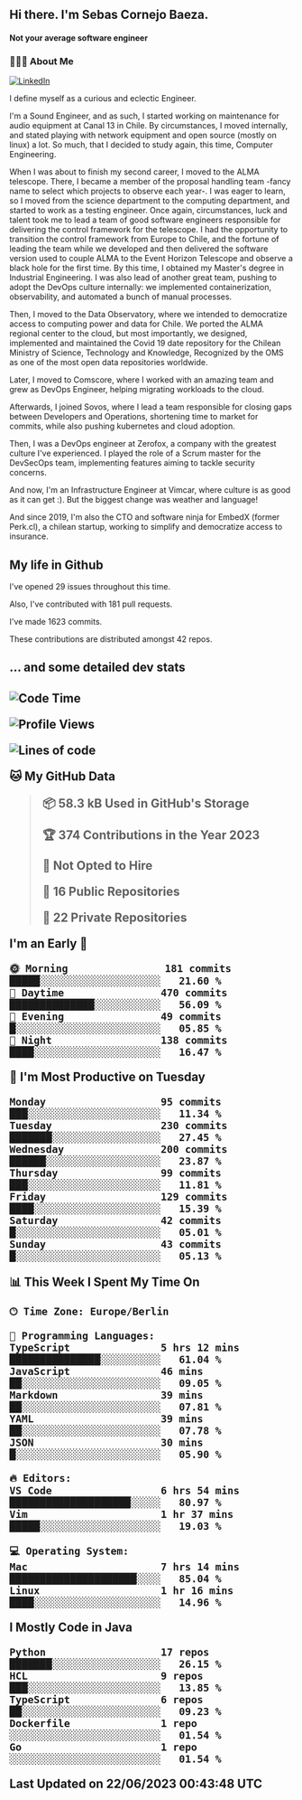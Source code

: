 <h2> Hi there.  I'm Sebas Cornejo Baeza.</h2>
<h4> Not your average software engineer</h4>
<h3> 👨🏻‍💻 About Me </h3>
<a href="http://linkedin.com/in/sebastian-cornejo-baeza/"><img alt="LinkedIn" src="https://img.shields.io/badge/Sebas%20Cornejo%20-informational?style=appveyor&logo=linkedin"></a>


I define myself as a curious and eclectic Engineer.

I'm a Sound Engineer, and as such, I started working on maintenance for audio equipment at Canal 13 in Chile.
By circumstances, I moved internally, and stated playing with network equipment and open source (mostly on linux) 
a lot. So much, that I decided to study again, this time, Computer Engineering.

When I was about to finish my second career, I moved to the ALMA telescope. There, I became a member of the proposal handling team
-fancy name to select which projects to observe each year-. 
I was eager to learn, so I moved from the science department to the computing department, and started to work as 
a testing engineer. Once again, circumstances, luck and talent took me to lead a team of good software engineers 
responsible for delivering the control framework for the telescope. I had the opportunity to transition the control framework from
Europe to Chile, and the fortune of leading the team while we developed and then delivered the software
version used to couple ALMA to the Event Horizon Telescope and observe a black hole for the first time.
By this time, I obtained my Master's degree in Industrial Engineering.
I was also lead of another great team, pushing to adopt the DevOps culture internally: we implemented containerization, observability, and automated a bunch of manual processes.

Then, I moved to the Data Observatory, where we intended to democratize access to computing power
and data for Chile. We ported the ALMA regional center to the cloud, but most importantly, we designed, implemented
and maintained the Covid 19 date repository for the Chilean Ministry of Science, Technology and Knowledge, Recognized by the OMS as one of the most open
data repositories worldwide.

Later, I moved to Comscore, where I worked with an amazing team and grew as DevOps Engineer, helping migrating workloads to the cloud.

Afterwards, I joined Sovos, where I lead a team responsible for closing gaps between Developers and Operations, shortening time to market for commits, while
also pushing kubernetes and cloud adoption.

Then, I was a DevOps engineer at Zerofox, a company with the greatest culture I've experienced. I played the role of a Scrum master for the DevSecOps team,
implementing features aiming to tackle security concerns.

And now, I'm an Infrastructure Engineer at Vimcar, where culture is as good as it can get :). But the biggest change was weather and language!
 
And since 2019, I'm also the CTO and software ninja for EmbedX (former Perk.cl), a chilean startup, working to simplify and democratize access to insurance.

<h2> My life in Github </h2>

I've opened 29 issues throughout this time.

Also, I've contributed with 181 pull requests.

I've made 1623 commits.

These contributions are distributed amongst 42 repos.

<h2>... and some detailed dev stats<h2>

<!--START_SECTION:waka-->
![Code Time](http://img.shields.io/badge/Code%20Time-380%20hrs%2032%20mins-blue)

![Profile Views](http://img.shields.io/badge/Profile%20Views-0-blue)

![Lines of code](https://img.shields.io/badge/From%20Hello%20World%20I%27ve%20Written-672.5%20thousand%20lines%20of%20code-blue)

**🐱 My GitHub Data** 

> 📦 58.3 kB Used in GitHub's Storage 
 > 
> 🏆 374 Contributions in the Year 2023
 > 
> 🚫 Not Opted to Hire
 > 
> 📜 16 Public Repositories 
 > 
> 🔑 22 Private Repositories 
 > 
**I'm an Early 🐤** 

```text
🌞 Morning                181 commits         █████░░░░░░░░░░░░░░░░░░░░   21.60 % 
🌆 Daytime                470 commits         ██████████████░░░░░░░░░░░   56.09 % 
🌃 Evening                49 commits          █░░░░░░░░░░░░░░░░░░░░░░░░   05.85 % 
🌙 Night                  138 commits         ████░░░░░░░░░░░░░░░░░░░░░   16.47 % 
```
📅 **I'm Most Productive on Tuesday** 

```text
Monday                   95 commits          ███░░░░░░░░░░░░░░░░░░░░░░   11.34 % 
Tuesday                  230 commits         ███████░░░░░░░░░░░░░░░░░░   27.45 % 
Wednesday                200 commits         ██████░░░░░░░░░░░░░░░░░░░   23.87 % 
Thursday                 99 commits          ███░░░░░░░░░░░░░░░░░░░░░░   11.81 % 
Friday                   129 commits         ████░░░░░░░░░░░░░░░░░░░░░   15.39 % 
Saturday                 42 commits          █░░░░░░░░░░░░░░░░░░░░░░░░   05.01 % 
Sunday                   43 commits          █░░░░░░░░░░░░░░░░░░░░░░░░   05.13 % 
```


📊 **This Week I Spent My Time On** 

```text
🕑︎ Time Zone: Europe/Berlin

💬 Programming Languages: 
TypeScript               5 hrs 12 mins       ███████████████░░░░░░░░░░   61.04 % 
JavaScript               46 mins             ██░░░░░░░░░░░░░░░░░░░░░░░   09.05 % 
Markdown                 39 mins             ██░░░░░░░░░░░░░░░░░░░░░░░   07.81 % 
YAML                     39 mins             ██░░░░░░░░░░░░░░░░░░░░░░░   07.78 % 
JSON                     30 mins             █░░░░░░░░░░░░░░░░░░░░░░░░   05.90 % 

🔥 Editors: 
VS Code                  6 hrs 54 mins       ████████████████████░░░░░   80.97 % 
Vim                      1 hr 37 mins        █████░░░░░░░░░░░░░░░░░░░░   19.03 % 

💻 Operating System: 
Mac                      7 hrs 14 mins       █████████████████████░░░░   85.04 % 
Linux                    1 hr 16 mins        ████░░░░░░░░░░░░░░░░░░░░░   14.96 % 
```

**I Mostly Code in Java** 

```text
Python                   17 repos            ███████░░░░░░░░░░░░░░░░░░   26.15 % 
HCL                      9 repos             ███░░░░░░░░░░░░░░░░░░░░░░   13.85 % 
TypeScript               6 repos             ██░░░░░░░░░░░░░░░░░░░░░░░   09.23 % 
Dockerfile               1 repo              ░░░░░░░░░░░░░░░░░░░░░░░░░   01.54 % 
Go                       1 repo              ░░░░░░░░░░░░░░░░░░░░░░░░░   01.54 % 
```




 Last Updated on 22/06/2023 00:43:48 UTC
<!--END_SECTION:waka-->
